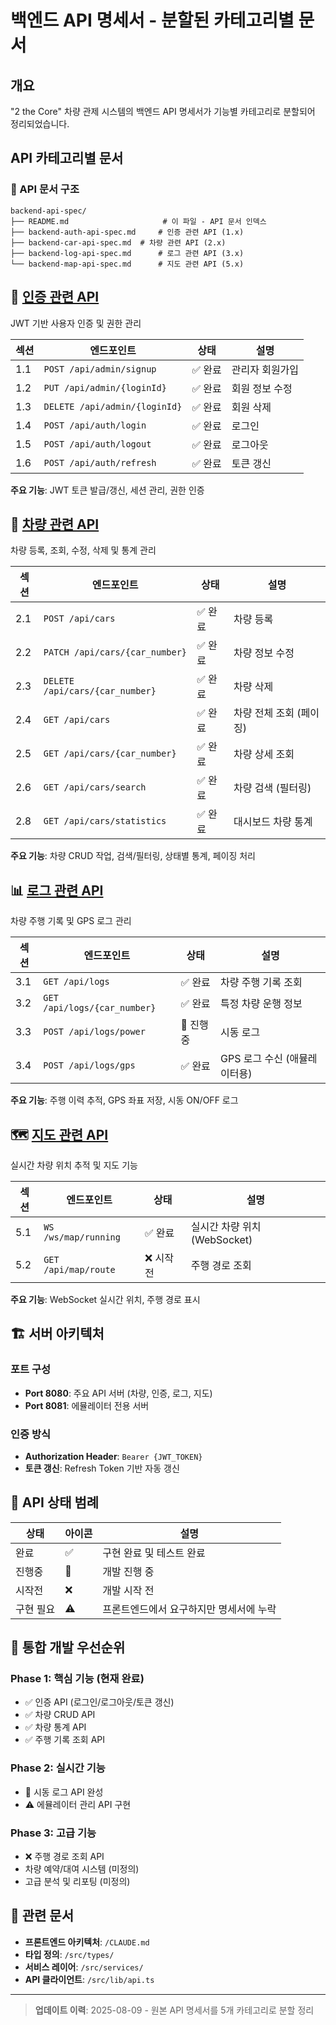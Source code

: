 # 백엔드 API 명세서 - 분할된 카테고리별 문서

## 개요

"2 the Core" 차량 관제 시스템의 백엔드 API 명세서가 기능별 카테고리로 분할되어 정리되었습니다.

## API 카테고리별 문서

### 📁 API 문서 구조

```
backend-api-spec/
├── README.md                     # 이 파일 - API 문서 인덱스
├── backend-auth-api-spec.md     # 인증 관련 API (1.x)
├── backend-car-api-spec.md  # 차량 관련 API (2.x)  
├── backend-log-api-spec.md      # 로그 관련 API (3.x)
└── backend-map-api-spec.md      # 지도 관련 API (5.x)
```

## 🔐 [인증 관련 API](./backend-auth-api-spec.md)

JWT 기반 사용자 인증 및 권한 관리

| 섹션 | 엔드포인트 | 상태 | 설명 |
|------|------------|------|------|
| 1.1 | `POST /api/admin/signup` | ✅ 완료 | 관리자 회원가입 |
| 1.2 | `PUT /api/admin/{loginId}` | ✅ 완료 | 회원 정보 수정 |
| 1.3 | `DELETE /api/admin/{loginId}` | ✅ 완료 | 회원 삭제 |
| 1.4 | `POST /api/auth/login` | ✅ 완료 | 로그인 |
| 1.5 | `POST /api/auth/logout` | ✅ 완료 | 로그아웃 |
| 1.6 | `POST /api/auth/refresh` | ✅ 완료 | 토큰 갱신 |

**주요 기능**: JWT 토큰 발급/갱신, 세션 관리, 권한 인증

## 🚗 [차량 관련 API](./backend-vehicle-api-spec.md)

차량 등록, 조회, 수정, 삭제 및 통계 관리

| 섹션 | 엔드포인트 | 상태 | 설명 |
|------|------------|------|------|
| 2.1 | `POST /api/cars` | ✅ 완료 | 차량 등록 |
| 2.2 | `PATCH /api/cars/{car_number}` | ✅ 완료 | 차량 정보 수정 |
| 2.3 | `DELETE /api/cars/{car_number}` | ✅ 완료 | 차량 삭제 |
| 2.4 | `GET /api/cars` | ✅ 완료 | 차량 전체 조회 (페이징) |
| 2.5 | `GET /api/cars/{car_number}` | ✅ 완료 | 차량 상세 조회 |
| 2.6 | `GET /api/cars/search` | ✅ 완료 | 차량 검색 (필터링) |
| 2.8 | `GET /api/cars/statistics` | ✅ 완료 | 대시보드 차량 통계 |

**주요 기능**: 차량 CRUD 작업, 검색/필터링, 상태별 통계, 페이징 처리

## 📊 [로그 관련 API](./backend-log-api-spec.md)

차량 주행 기록 및 GPS 로그 관리

| 섹션 | 엔드포인트 | 상태 | 설명 |
|------|------------|------|------|
| 3.1 | `GET /api/logs` | ✅ 완료 | 차량 주행 기록 조회 |
| 3.2 | `GET /api/logs/{car_number}` | ✅ 완료 | 특정 차량 운행 정보 |
| 3.3 | `POST /api/logs/power` | 🔄 진행중 | 시동 로그 |
| 3.4 | `POST /api/logs/gps` | ✅ 완료 | GPS 로그 수신 (애뮬레이터용) |

**주요 기능**: 주행 이력 추적, GPS 좌표 저장, 시동 ON/OFF 로그

## 🗺️ [지도 관련 API](./backend-map-api-spec.md)

실시간 차량 위치 추적 및 지도 기능

| 섹션 | 엔드포인트 | 상태 | 설명 |
|------|------------|------|------|
| 5.1 | `WS /ws/map/running` | ✅ 완료 | 실시간 차량 위치 (WebSocket) |
| 5.2 | `GET /api/map/route` | ❌ 시작전 | 주행 경로 조회 |

**주요 기능**: WebSocket 실시간 위치, 주행 경로 표시

## 🏗️ 서버 아키텍처

### 포트 구성
- **Port 8080**: 주요 API 서버 (차량, 인증, 로그, 지도)
- **Port 8081**: 에뮬레이터 전용 서버

### 인증 방식
- **Authorization Header**: `Bearer {JWT_TOKEN}`
- **토큰 갱신**: Refresh Token 기반 자동 갱신

## 📝 API 상태 범례

| 상태 | 아이콘 | 설명 |
|------|-------|------|
| 완료 | ✅ | 구현 완료 및 테스트 완료 |
| 진행중 | 🔄 | 개발 진행 중 |
| 시작전 | ❌ | 개발 시작 전 |
| 구현 필요 | ⚠️ | 프론트엔드에서 요구하지만 명세서에 누락 |

## 🔄 통합 개발 우선순위

### Phase 1: 핵심 기능 (현재 완료)
- ✅ 인증 API (로그인/로그아웃/토큰 갱신)
- ✅ 차량 CRUD API  
- ✅ 차량 통계 API
- ✅ 주행 기록 조회 API

### Phase 2: 실시간 기능
- 🔄 시동 로그 API 완성
- ⚠️ 에뮬레이터 관리 API 구현

### Phase 3: 고급 기능
- ❌ 주행 경로 조회 API
- 차량 예약/대여 시스템 (미정의)
- 고급 분석 및 리포팅 (미정의)

## 🔗 관련 문서

- **프론트엔드 아키텍처**: `/CLAUDE.md`
- **타입 정의**: `/src/types/`
- **서비스 레이어**: `/src/services/`
- **API 클라이언트**: `/src/lib/api.ts`

---

> **업데이트 이력**: 2025-08-09 - 원본 API 명세서를 5개 카테고리로 분할 정리